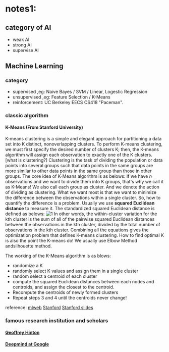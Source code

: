# notes1:

## category of AI

- weak AI
- strong AI
- supervise AI

## Machine Learning

### category

- supervised ,eg: Naive Bayes / SVM / Linear, Logestic Regression
- unsupervised ,eg: Feature Selection / K-Means
- reinforcement: UC Berkeley EECS CS418 "Paceman".

### classic algorithm

#### K-Means (From Stanford University)

K-means clustering is a simple and elegant approach for partitioning a data set into K distinct, nonoverlapping clusters. To perform K-means clustering, we must first specify the desired number of clusters K; then, the K-means algorithm will assign each observation to exactly one of the K clusters.
[what is clustering?]
Clustering is the task of dividing the population or data points into several groups such that data points in the same groups are more similar to other data points in the same group than those in other groups.
The core idea of K-Means algorithm is as belows:
If we have $n$ observations and we want to divide them into K groups, that's why we call it as K-Means! We also call each group as cluster. And we denote the action of dividing as clustering. What we want most is that we want to minimize the difference between the observations within a single cluster. So, how to quantify the difference is a problem. Usually we use **squared Euclidean distance** to measure it.
The standardized squared Euclidean distance is defined as belows:
![1](截屏2021-11-17%2013.45.15.png)
In other words, the within-cluster variation for the kth cluster is the sum of all of the pairwise squared Euclidean distances between the observations in the kth cluster, divided by the total number of observations in the kth cluster. Combining all the equations gives the optimization problem that defines K-means clustering.
How to find optimal K is also the point the K-means do! We usually use Elbow Method andsilhouette method.

The working of the K-Means algorithm is as blows:

- randomize a K
- randomly select K values and assign them in a single cluster
- random select a centroid of each cluster
- compute the squared Euclidean distances between each nodes and centroids, and assign the closest to the centroid.
- Recompute the centroids of newly formed clusters
- Repeat steps 3 and 4 until the centroids never change!

reference: [mlweb](https://towardsmachinelearning.org/k-means/)
[Stanford](https://nlp.stanford.edu/IR-book/html/htmledition/pivoted-normalized-document-length-1.html#p:euclideandistance)
[Stanford slides](http://www.econ.upf.edu/~michael/stanford/maeb4.pdf#:~:text=The%20squared%20Euclidean%20distance%20sums%20the%20squared%20differences,gives%20exactly%20the%20same%20value%200.6%20as%20before.)

### famous research institution and scholars

#### [Geoffrey Hinton](https://www.cs.toronto.edu/~hinton/)

#### [Deepmind at Google](https://deepmind.com/)
